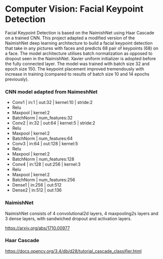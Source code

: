 # Computer Vision: Facial Keypoint Detection

Facial Keypoint Detection is based on the NaimishNet using Haar Cascade on a trained CNN.
This project adapted a modified version of the NaimishNet deep learning architecture to build a facial keypoint detection that take in any pictures with faces and predicts 68 pair of keypoints (68) on a face.
The model architecture utilises batch normalization as opposed to dropout seen in the NaimishNet. Xavier uniform initializer is adopted before the fully connected layer. The model was trained with batch size 32 and epoch size 150.
The keypoint placement improved tremendously with increase in training (compared to results of batch size 10 and 14 epochs previously).

### CNN model adapted from NaimeshNet
* Conv1 | in:1 | out:32 | kernel:10 | stride:2
* Relu
* Maxpool | kernel:2
* BatchNorm | num_features:32
* Conv2 | in:32 | out:64 | kernel:5 | stride:2
* Relu
* Maxpool | kernel:2
* BatchNorm | num_features:64
* Conv3 | in:64 | out:128 | kernel:5
* Relu
* Maxpool | kernel:2
* BatchNorm | num_features:128
* Conv4 | in:128 | out:256 | kernel:3
* Relu
* Maxpool | kernel:2
* BatchNorm | num_features:256
* Dense1 | in:256 | out:512
* Dense2 | in:512 | out:136

### NaimishNet
NaimishNet consists of 4 convolutional2d layers, 4 maxpooling2s layers and 3 dense layers, with sandwiched dropout and activation layers.

https://arxiv.org/abs/1710.00977

### Haar Cascade
https://docs.opencv.org/3.4/db/d28/tutorial_cascade_classifier.html

